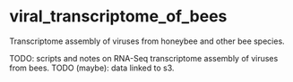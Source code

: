 # viral_transcriptome_of_bees
Transcriptome assembly of viruses from honeybee and other bee species.

TODO: scripts and notes on RNA-Seq transcriptome assembly of viruses from bees.
TODO (maybe): data linked to s3.
